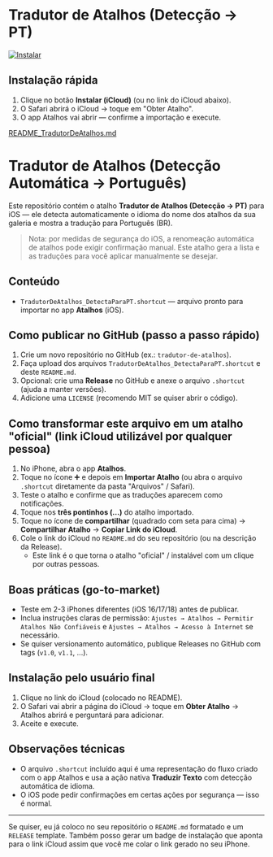# Tradutor de Atalhos (Detecção → PT)

[![Instalar](https://img.shields.io/badge/Instalar-iCloud-blue)](COLE_AQUI_O_LINK_ICLOUD)

## Instalação rápida
1. Clique no botão **Instalar (iCloud)** (ou no link do iCloud abaixo).
2. O Safari abrirá o iCloud → toque em "Obter Atalho".
3. O app Atalhos vai abrir — confirme a importação e execute.

[README_TradutorDeAtalhos.md](https://github.com/user-attachments/files/22757534/README_TradutorDeAtalhos.md)
# Tradutor de Atalhos (Detecção Automática → Português)

Este repositório contém o atalho **Tradutor de Atalhos (Detecção → PT)** para iOS — ele detecta automaticamente o idioma do nome dos atalhos da sua galeria e mostra a tradução para Português (BR).
> Nota: por medidas de segurança do iOS, a renomeação automática de atalhos pode exigir confirmação manual. Este atalho gera a lista e as traduções para você aplicar manualmente se desejar.

## Conteúdo
- `TradutorDeAtalhos_DetectaParaPT.shortcut` — arquivo pronto para importar no app **Atalhos** (iOS).

## Como publicar no GitHub (passo a passo rápido)
1. Crie um novo repositório no GitHub (ex.: `tradutor-de-atalhos`).  
2. Faça upload dos arquivos `TradutorDeAtalhos_DetectaParaPT.shortcut` e deste `README.md`.  
3. Opcional: crie uma **Release** no GitHub e anexe o arquivo `.shortcut` (ajuda a manter versões).  
4. Adicione uma `LICENSE` (recomendo MIT se quiser abrir o código).

## Como transformar este arquivo em um atalho "oficial" (link iCloud utilizável por qualquer pessoa)
1. No iPhone, abra o app **Atalhos**.  
2. Toque no ícone ➕ e depois em **Importar Atalho** (ou abra o arquivo `.shortcut` diretamente da pasta "Arquivos" / Safari).  
3. Teste o atalho e confirme que as traduções aparecem como notificações.  
4. Toque nos **três pontinhos (…)** do atalho importado.  
5. Toque no ícone de **compartilhar** (quadrado com seta para cima) → **Compartilhar Atalho** → **Copiar Link do iCloud**.  
6. Cole o link do iCloud no `README.md` do seu repositório (ou na descrição da Release).  
   - Este link é o que torna o atalho "oficial" / instalável com um clique por outras pessoas.

## Boas práticas (go-to-market)
- Teste em 2-3 iPhones diferentes (iOS 16/17/18) antes de publicar.  
- Inclua instruções claras de permissão: `Ajustes → Atalhos → Permitir Atalhos Não Confiáveis` e `Ajustes → Atalhos → Acesso à Internet` se necessário.  
- Se quiser versionamento automático, publique Releases no GitHub com tags (`v1.0`, `v1.1`, ...).

## Instalação pelo usuário final
1. Clique no link do iCloud (colocado no README).  
2. O Safari vai abrir a página do iCloud → toque em **Obter Atalho** → Atalhos abrirá e perguntará para adicionar.  
3. Aceite e execute.

## Observações técnicas
- O arquivo `.shortcut` incluído aqui é uma representação do fluxo criado com o app Atalhos e usa a ação nativa **Traduzir Texto** com detecção automática de idioma.  
- O iOS pode pedir confirmações em certas ações por segurança — isso é normal.

---
Se quiser, eu já coloco no seu repositório o `README.md` formatado e um `RELEASE` template. Também posso gerar um badge de instalação que aponta para o link iCloud assim que você me colar o link gerado no seu iPhone.
